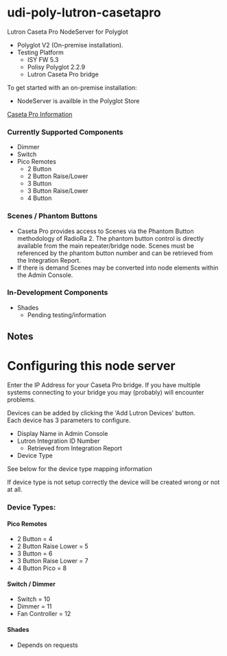 # udi-poly-lutron-casetapro

Lutron Caseta Pro NodeServer for Polyglot

- Polyglot V2 (On-premise installation).
- Testing Platform
    - ISY FW 5.3
    - Polisy Polyglot 2.2.9
    - Lutron Caseta Pro bridge

To get started with an on-premise installation: 
- NodeServer is availble in the Polyglot Store

[Caseta Pro Information](https://www.casetawireless.com/proproducts)


### Currently Supported Components
- Dimmer
- Switch
- Pico Remotes
    - 2 Button
    - 2 Button Raise/Lower
    - 3 Button
    - 3 Button Raise/Lower
    - 4 Button

### Scenes / Phantom Buttons
- Caseta Pro provides access to Scenes via the Phantom Button methodology of RadioRa 2.  The phantom
button control is directly available from the main repeater/bridge node.  Scenes must be referenced by the
phantom button number and can be retrieved from the Integration Report.
- If there is demand Scenes may be converted into node elements within the Admin Console.

### In-Development Components
- Shades
    - Pending testing/information

## Notes

# Configuring this node server

Enter the IP Address for your Caseta Pro bridge.  If
you have multiple systems connecting to your bridge you may (probably) will encounter
problems.

Devices can be added by clicking the 'Add Lutron Devices' button.  
Each device has 3 parameters to configure.
- Display Name in Admin Console
- Lutron Integration ID Number
    - Retrieved from Integration Report
- Device Type  

See below for the device type mapping information

If device type is not setup correctly the device will be created wrong or not at all.

### Device Types:

#### Pico Remotes
- 2 Button              = 4
- 2 Button Raise Lower  = 5
- 3 Button              = 6
- 3 Button Raise Lower  = 7
- 4 Button Pico         = 8

#### Switch / Dimmer
- Switch                = 10
- Dimmer                = 11
- Fan Controller        = 12

#### Shades
- Depends on requests